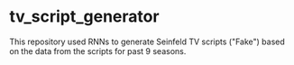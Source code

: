 # tv_script_generator
This repository used RNNs to generate Seinfeld TV scripts ("Fake") based on the data from the scripts for past 9 seasons.
